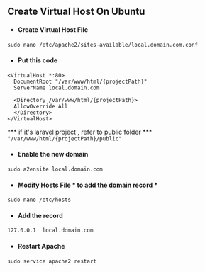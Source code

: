 ## Create Virtual Host On Ubuntu

* #### Create Virtual Host File
`sudo nano /etc/apache2/sites-available/local.domain.com.conf`

* #### Put this code
```
<VirtualHost *:80>
  DocumentRoot "/var/www/html/{projectPath}"
  ServerName local.domain.com

  <Directory /var/www/html/{projectPath}>
  AllowOverride All
  </Directory>
</VirtualHost>
```
*** if it's laravel project , refer to public folder ***
`"/var/www/html/{projectPath}/public"`

* #### Enable the new domain
`sudo a2ensite local.domain.com`

* #### Modify Hosts File * to add the domain record *
`sudo nano /etc/hosts`

* #### Add the record
`127.0.0.1  local.domain.com`

* #### Restart Apache
`sudo service apache2 restart`
